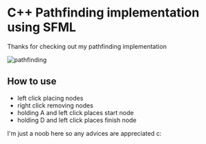 # C++ Pathfinding implementation using SFML

Thanks for checking out my pathfinding implementation

![pathfinding](https://raw.githubusercontent.com/xSnapi/cpp_pathfinding_using_sfml/main/Images/pathfinding.gif)

## How to use

- left click placing nodes
- right click removing nodes
- holding A and left click places start node
- holding D and left click places finish node

I'm just a noob here so any advices are appreciated c:
